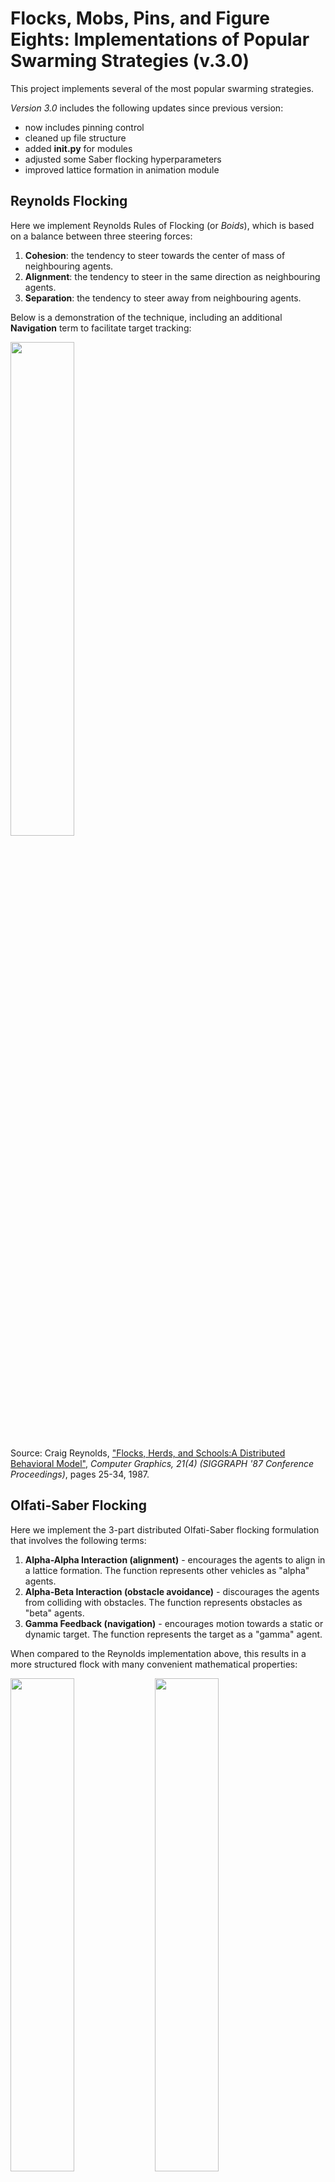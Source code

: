 # Flocks, Mobs, Pins, and Figure Eights: Implementations of Popular Swarming Strategies (v.3.0)This project implements several of the most popular swarming strategies.*Version 3.0* includes the following updates since previous version:- now includes pinning control- cleaned up file structure- added __init.py__ for modules- adjusted some Saber flocking hyperparameters- improved lattice formation in animation module## Reynolds FlockingHere we implement Reynolds Rules of Flocking (or *Boids*), which is based on a balance between three steering forces:1. **Cohesion**: the tendency to steer towards the center of mass of neighbouring agents.2. **Alignment**: the tendency to steer in the same direction as neighbouring agents.3. **Separation**: the tendency to steer away from neighbouring agents. Below is a demonstration of the technique, including an additional **Navigation** term to facilitate target tracking:<p float="center">  <img src="https://github.com/tjards/swarming_sim/blob/master/Figs/animation_reynolds_01.gif" width="45%" /></p>Source: Craig Reynolds, ["Flocks, Herds, and Schools:A Distributed Behavioral Model"](https://www.red3d.com/cwr/papers/1987/boids.html), *Computer Graphics, 21(4) (SIGGRAPH '87 Conference Proceedings)*, pages 25-34, 1987.## Olfati-Saber FlockingHere we implement the 3-part distributed Olfati-Saber flocking formulation that involves the following terms:1. **Alpha-Alpha Interaction (alignment)** - encourages the agents to align in a lattice formation. The function represents other vehicles as "alpha" agents. 2. **Alpha-Beta Interaction (obstacle avoidance)** - discourages the agents from colliding with obstacles. The function represents obstacles as "beta" agents.3. **Gamma Feedback (navigation)** - encourages motion towards a static or dynamic target. The function represents the target as a "gamma" agent.When compared to the Reynolds implementation above, this results in a more structured flock with many convenient mathematical properties:<p float="center">    <img src="https://github.com/tjards/swarming_sim/blob/master/Figs/animation_worx3.gif" width="45%" />    <img src="https://github.com/tjards/swarming_sim/blob/master/Figs/animation_worx4.gif" width="45%" /></p>Source: Reza Olfati-Saber, ["Flocking for Multi-Agent Dynamic Systems: Algorithms and Theory"](https://ieeexplore.ieee.org/document/1605401), *IEEE Transactions on Automatic Control*, Vol. 51 (3), 2006.## Starling FlockingFor more natural behavior, we model the roosting behaviour of starlings as follows:1. **Cohesion**, **Alignment**, and **Separation** rules of Reynolds above.2. **Horizontal Roosting**, which encourages all agents to steer towards a central location as a function of their heading and distance away.3. **Vertical Roosting**, which encourages all agents to hover over a nest.Below is a demonstration of this roosting:<p float="center">  <img src="https://github.com/tjards/swarming_sim/blob/master/Figs/animation_starling.gif" width="45%" /></p>Source: H. Hildenbrandt, C. Carere, and C.K. Hemelrijk,["Self-organized aerial displays of thousands of starlings: a model"](https://academic.oup.com/beheco/article/21/6/1349/333856?login=false), *Behavioral Ecology*, Volume 21, Issue 6, pages 1349–1359, 2010.## EncirclementHere we formulate overlapping planes of encirclement (using quaternions) to achieve dynamic encirclement:<p float="center">  <img src="https://github.com/tjards/swarming_sim/blob/master/Figs/animation_circle_01.gif" width="45%" /></p>Source: P. T. Jardine and S. N. Givigi, ["Bimodal Dynamic Swarms"](https://ieeexplore.ieee.org/document/9857917), *IEEE Access*, vol. 10, pp. 94487-94495, 2022.## Dynamic LemniscateInspired by the natural mobbing behavior of birds, here we present a quasi-distributed swarming strategy called the Dynamic Lemniscatic Arch. It resolves the problem of producing globally-stable, evenly-spaced lemniscate (or, figure-eight) trajectories while relying on local interactions only.<p float="center">    <img src="https://github.com/tjards/swarming_sim/blob/master/Figs/animation_dyn_lemni1.gif" width="45%" />     <img src="https://github.com/tjards/swarming_sim/blob/master/Figs/animation_mob0.gif" width="45%" /></p>Source: P. T. Jardine and S. N. Givigi, ["Flocks, Mobs, and Figure Eights: Swarming as a Lemniscatic Arch"](https://ieeexplore.ieee.org/document/9931405), *IEEE Transactions on Network Science and Engineering*, 2022.## Pinning Control Here we implement adaptive pinning control on a network of dynamic agents. Energy efficient pins are automatically selected using the Network Controlability Gramian.We consider the network as a **Graph**, $G=${ $V$, $E$ } such that:- **Vertices** ( $V$ ) are the agents (nodes)- **Edges** ( $E$ ) are a set of links in the form of ordered pairs - Edges are defined by the Cartesian Product $V \times V$, $E=$ {( $a$ , $b$ ) such that $a \in V$ and $b \in V$}- $G$ is simple, or ( $a$ , $a$) $\notin E~\forall~a \in V$  - $G$ is undirected, or ( $a$ , $b$ ) $\in E <=>$ ( $b$ , $a$) $\in E$- Nodes $i$ and $j$ are **neighbours** if they share an edge- **Adjacency** matrix $A=$ { $a_{ij}$ } with dimensions $N \times N$ describes the connections between nodes where $a_{ij}$ is $1$ if $i$ and $j$ are neighbours or $0$ otherwise- **Component** set of the graph is a set with no neighbours outside itselfWe define a **pin** for each component such that it consumes the minimal amount of energy to control its respective component. Here, we achieve this by computing the Network Controlability Gramian:$W_j=$ $\sum\limits_{h=0}^{H-1}$ $A_d^hb_jb_j^T\left(A_d^T\right)^h$where:- $A_d = AD^{-1}$- $D$ is the diagonal **augmented in-degree matrix** of $A$, composed by the sum of the columns of $A$ on its diagonal (or a $1$ when this sum is $0$)- $b_j$ is a column vector with all terms equal to $0$ except at the pin location $j$- $H$ is the control horizonThe **trace** of $W_j$ is inversely proportional to the average **energy** required to control the graph component when $j$ is selected as the pin. Therefore, we compute the trace of $W_j$ for each candidate pin (within a given component set) and select the one with the lowest value in order to minimize the control energy.The graph is built using **Olfati-Saber flocking** (Reference 4, below) such that the agents are considered to be *connected* when they are within radius $r$ of eachother. These connections are what define the component sets of the graph. The pins share a common target, which draws the separate components together. As the components meet, they combine to form a larger component. New pins are computed in **real-time**, until all agents form part of a single component representing the entire graph. This convergence is guaranteed, so long as the components are observable, controlable, stable, and share the same target.Below are plots with adaptive pins, selected to conserve energy using the Network Controlability Gramian:<p float="center">    <img src="https://github.com/tjards/swarming_sim/blob/master/Figs/animation_pin_10.gif" width="45%" />    <img src="https://github.com/tjards/swarming_sim/blob/master/Figs/convergence_pin_10.png" width="45%" /></p><p float="center">    <img src="https://github.com/tjards/swarming_sim/blob/master/Figs/animation_pin_9.gif" width="45%" />    <img src="https://github.com/tjards/swarming_sim/blob/master/Figs/convergence_pin_9.png" width="45%" /></p>Here it is using Betweenness centrality:<p float="center">    <img src="https://github.com/tjards/swarming_sim/blob/master/Figs/animation_component_between1.gif" width="45%" /></p>Source: Kléber M. Cabral, Sidney N. Givigi, and Peter T. Jardine, [Autonomous assembly of structures using pinning control and formation algorithms](https://ieeexplore-ieee-org.proxy.queensu.ca/document/9275901) in 2020 IEEE International Systems Conference (SysCon), 07 Dec 2020# CitingThe code is opensource but, if you reference this work in your own reserach, please cite me. I have provided an example bibtex citation below:`@techreport{Jardine-2022,  title={Flocks, Mobs, Pins, and Figure Eights: Implementations of Popular Swarming Strategies},  author={Jardine, P.T.},  year={2022},  institution={Royal Military College of Canada, Kingston, Ontario},  type={GitHub Repository},}`Alternatively, you can cite any of my related papers, which are listed in [Google Scholar](https://scholar.google.com/citations?hl=en&user=RGlv4ZUAAAAJ&view_op=list_works&sortby=pubdate). 